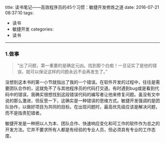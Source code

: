 title: 读书笔记——高效程序员的45个习惯：敏捷开发修炼之道
date: 2016-07-21 08:37:10
tags: 
- 读书
- 敏捷开发
categories:
- 读书
---
### 1.做事
> “出了问题，第一重要的是确定元凶。找到那个白痴！一旦证实了是他的错误，就可以保证这样的问题永远不会再发生了。”

没想到这本书的第一小节就指出了我的一个错误。在软件开发的过程中，往往是需要团队合作的，这就免不了与其他程序员的代码打交道。有时遇到bug或是看到代码中的错误，我确实很想找到这段错误代码的编写者让他来修复问题。虽没有文中说的那么激进，但反思一下，这确实是一种错误的思维方式。敏捷开发强调的是团队协作，以做好项目为共同的目标。在出现问题时，最高优先级应该是解决问题，而不是指责犯错者。




敏捷开发是一种把以人为本、团队合作、快速响应变化和可工作的软件作为总之的开发方法。它并不要求所有人都是有经验的专业人员，但必须具有专业的工作态度。